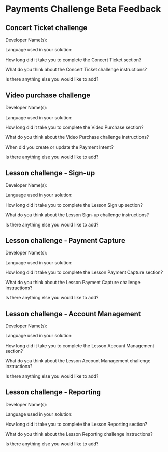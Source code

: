 # Payments Challenge Beta Feedback

## Concert Ticket challenge

Developer Name(s):

Language used in your solution:
 
How long did it take you to complete the Concert Ticket section?

What do you think about the Concert Ticket challenge instructions? 

Is there anything else you would like to add?


## Video purchase challenge

Developer Name(s):

Language used in your solution:
 
How long did it take you to complete the Video Purchase section?

What do you think about the Video Purchase challenge instructions? 

When did you create or update the Payment Intent?

Is there anything else you would like to add?


## Lesson challenge - Sign-up

Developer Name(s):

Language used in your solution:
 
How long did it take you to complete the Lesson Sign up section?

What do you think about the Lesson Sign-up challenge instructions? 

Is there anything else you would like to add?


## Lesson challenge - Payment Capture

Developer Name(s):

Language used in your solution:
 
How long did it take you to complete the Lesson Payment Capture section?

What do you think about the Lesson Payment Capture challenge instructions? 

Is there anything else you would like to add?


## Lesson challenge - Account Management

Developer Name(s):

Language used in your solution:
 
How long did it take you to complete the Lesson  Account Management section?

What do you think about the Lesson  Account Management challenge instructions? 

Is there anything else you would like to add?


## Lesson challenge - Reporting

Developer Name(s):

Language used in your solution:
 
How long did it take you to complete the Lesson Reporting section?

What do you think about the Lesson Reporting challenge instructions? 

Is there anything else you would like to add?
